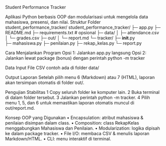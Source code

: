 Student Performance Tracker

Aplikasi Python berbasis OOP dan modularisasi untuk mengelola data mahasiswa, presensi, dan
nilai.
Struktur Folder
student_performance_tracker/
student_performance_tracker/ 
├─ app.py 
├─ README.md 
├─ requirements.txt           # opsional 
├─ data/ 
│  ├─ attendance.csv 
│  └─ grades.csv 
├─ out/ 
│  └─ report.md 
└─ tracker/ 
├─ __init__.py              
├─ mahasiswa.py 
├─ penilaian.py 
├─ rekap_kelas.py 
└─ report.py



Cara Menjalankan Program
Opsi 1: Jalankan app.py langsung
Opsi 2: Jalankan lewat package (bonus) dengan perintah python -m tracker


Data Input
File CSV contoh ada di folder data/


Output Laporan
Setelah pilih menu 6 (Markdown) atau 7 (HTML), laporan akan tersimpan otomatis di folder out/.

Pengujian Stabilitas
1 Copy seluruh folder ke komputer lain.
2 Buka terminal di dalam folder tersebut.
3 Jalankan perintah python -m tracker.
4 Pilih menu 1, 5, dan 6 untuk memastikan laporan otomatis muncul di out/report.md.


Konsep OOP yang Digunakan
• Encapsulation: atribut mahasiswa & penilaian disimpan dalam class.
• Composition: class RekapKelas menggabungkan Mahasiswa dan Penilaian.
• Modularization: logika dipisah ke dalam package tracker.
• File I/O: membaca CSV & menulis laporan Markdown/HTML.
• CLI: menu interaktif di terminal.
